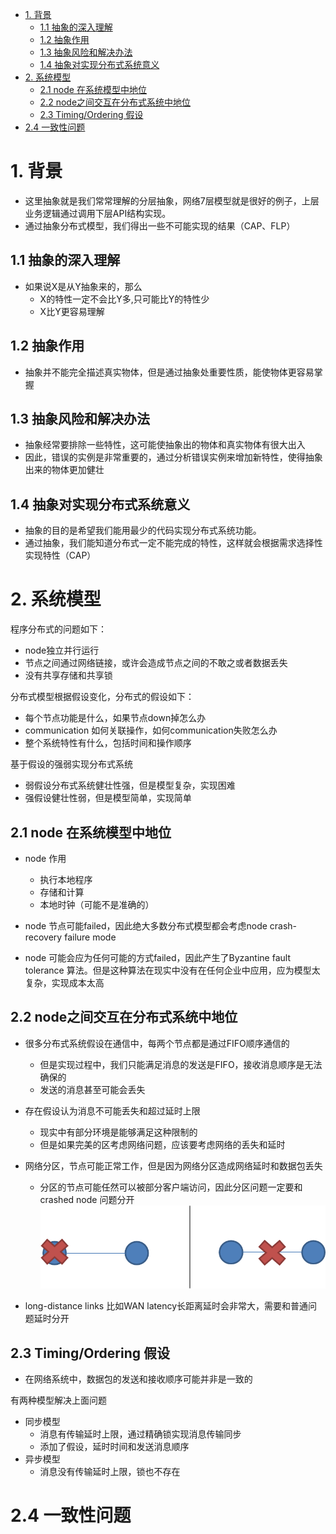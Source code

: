<!-- TOC -->

- [1. 背景](#1-背景)
    - [1.1 抽象的深入理解](#11-抽象的深入理解)
    - [1.2 抽象作用](#12-抽象作用)
    - [1.3 抽象风险和解决办法](#13-抽象风险和解决办法)
    - [1.4 抽象对实现分布式系统意义](#14-抽象对实现分布式系统意义)
- [2. 系统模型](#2-系统模型)
    - [2.1 node 在系统模型中地位](#21-node-在系统模型中地位)
    - [2.2 node之间交互在分布式系统中地位](#22-node之间交互在分布式系统中地位)
    - [2.3 Timing/Ordering 假设](#23-timingordering-假设)
- [2.4 一致性问题](#24-一致性问题)

<!-- /TOC -->

# 1. 背景
* 这里抽象就是我们常常理解的分层抽象，网络7层模型就是很好的例子，上层业务逻辑通过调用下层API结构实现。
* 通过抽象分布式模型，我们得出一些不可能实现的结果（CAP、FLP）

## 1.1 抽象的深入理解
* 如果说X是从Y抽象来的，那么
    * X的特性一定不会比Y多,只可能比Y的特性少
    * X比Y更容易理解

## 1.2 抽象作用
* 抽象并不能完全描述真实物体，但是通过抽象处重要性质，能使物体更容易掌握
## 1.3 抽象风险和解决办法
* 抽象经常要排除一些特性，这可能使抽象出的物体和真实物体有很大出入
* 因此，错误的实例是非常重要的，通过分析错误实例来增加新特性，使得抽象出来的物体更加健壮

## 1.4 抽象对实现分布式系统意义
* 抽象的目的是希望我们能用最少的代码实现分布式系统功能。
* 通过抽象，我们能知道分布式一定不能完成的特性，这样就会根据需求选择性实现特性（CAP）


# 2. 系统模型
程序分布式的问题如下：
* node独立并行运行
* 节点之间通过网络链接，或许会造成节点之间的不敢之或者数据丢失
* 没有共享存储和共享锁

分布式模型根据假设变化，分布式的假设如下：
* 每个节点功能是什么，如果节点down掉怎么办
* communication 如何关联操作，如何communication失败怎么办
* 整个系统特性有什么，包括时间和操作顺序

基于假设的强弱实现分布式系统
* 弱假设分布式系统健壮性强，但是模型复杂，实现困难
* 强假设健壮性弱，但是模型简单，实现简单


## 2.1 node 在系统模型中地位
* node 作用
    * 执行本地程序
    * 存储和计算
    * 本地时钟（可能不是准确的）
* node 节点可能failed，因此绝大多数分布式模型都会考虑node crash-recovery failure mode

* node 可能会应为任何可能的方式failed，因此产生了Byzantine fault tolerance 算法。但是这种算法在现实中没有在任何企业中应用，应为模型太复杂，实现成本太高

## 2.2 node之间交互在分布式系统中地位
* 很多分布式系统假设在通信中，每两个节点都是通过FIFO顺序通信的  
    * 但是实现过程中，我们只能满足消息的发送是FIFO，接收消息顺序是无法确保的
    * 发送的消息甚至可能会丢失

* 存在假设认为消息不可能丢失和超过延时上限
    * 现实中有部分环境是能够满足这种限制的
    * 但是如果完美的区考虑网络问题，应该要考虑网络的丢失和延时

* 网络分区，节点可能正常工作，但是因为网络分区造成网络延时和数据包丢失
    * 分区的节点可能任然可以被部分客户端访问，因此分区问题一定要和crashed node 问题分开
    ![2019-10-12-14-32-01.png](./images/2019-10-12-14-32-01.png)

* long-distance links
    比如WAN latency长距离延时会非常大，需要和普通问题延时分开


## 2.3 Timing/Ordering 假设
* 在网络系统中，数据包的发送和接收顺序可能并非是一致的

有两种模型解决上面问题
* 同步模型
    * 消息有传输延时上限，通过精确锁实现消息传输同步
    * 添加了假设，延时时间和发送消息顺序
* 异步模型
    * 消息没有传输延时上限，锁也不存在


# 2.4 一致性问题

